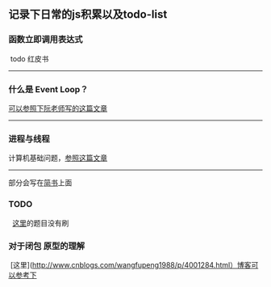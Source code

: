 ## 记录下日常的js积累以及todo-list
 

### 函数立即调用表达式

  todo 红皮书

***


### 什么是 Event Loop？
  
  [可以参照下阮老师写的这篇文章](http://www.ruanyifeng.com/blog/2014/10/event-loop.html)

***

### 进程与线程
  
  计算机基础问题，[参照这篇文章](http://www.ruanyifeng.com/blog/2013/04/processes_and_threads.html)

 ***

   部分会写在[简书](https://www.jianshu.com/u/526461ebe7f6)上面
   
### TODO
   [这里](http://blog.csdn.net/u014328357/article/details/58587132)的题目没有刷

### 对于闭包 原型的理解
  [这里](http://www.cnblogs.com/wangfupeng1988/p/4001284.html）博客可以参考下
